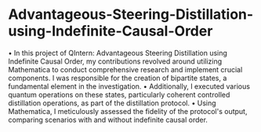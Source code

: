 # Advantageous-Steering-Distillation-using-Indefinite-Causal-Order 
• In this project of QIntern: Advantageous Steering Distillation using Indefinite Causal Order, my contributions
revolved around utilizing Mathematica to conduct comprehensive research and implement crucial
components. I was responsible for the creation of bipartite states, a fundamental element in the
investigation.
• Additionally, I executed various quantum operations on these states, particularly coherent controlled
distillation operations, as part of the distillation protocol.
• Using Mathematica, I meticulously assessed the fidelity of the protocol's output, comparing scenarios
with and without indefinite causal order.
